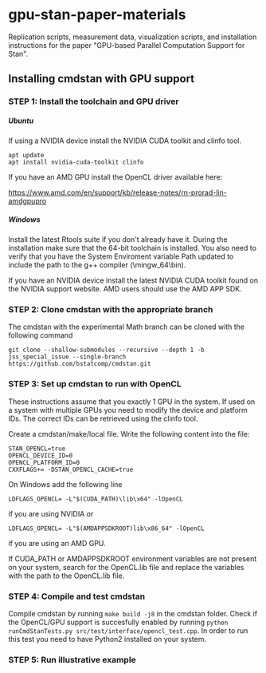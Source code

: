 # gpu-stan-paper-materials

Replication scripts, measurement data, visualization scripts, and installation instructions for the paper "GPU-based Parallel Computation Support for Stan".

## Installing cmdstan with GPU support

### STEP 1: Install the toolchain and GPU driver

##### Ubuntu

If using a NVIDIA device install the NVIDIA CUDA toolkit and clinfo tool.

```
apt update
apt install nvidia-cuda-toolkit clinfo
```

If you have an AMD GPU install the OpenCL driver available here:

https://www.amd.com/en/support/kb/release-notes/rn-prorad-lin-amdgpupro

##### Windows

Install the latest Rtools suite if you don't already have it. During the installation make sure that the 64-bit toolchain is installed. You also need to verify that you have the System Enviroment variable Path updated to include the path to the g++ compiler (<Rtools installation path>\mingw_64\bin).

If you have an NVIDIA device install the latest NVIDIA CUDA toolkit found on the NVIDIA support website. AMD users should use the AMD APP SDK.

### STEP 2: Clone cmdstan with the appropriate branch

The cmdstan with the experimental Math branch can be cloned with the following command

`git clone --shallow-submodules --recursive --depth 1 -b jss_special_issue --single-branch https://github.com/bstatcomp/cmdstan.git`

### STEP 3: Set up cmdstan to run with OpenCL

These instructions assume that you exactly 1 GPU in the system. If used on a system with multiple GPUs you need to modify the device and platform IDs. The correct IDs can be retrieved using the clinfo tool.

Create a cmdstan/make/local file. Write the following content into the file:

```
STAN_OPENCL=true
OPENCL_DEVICE_ID=0
OPENCL_PLATFORM_ID=0
CXXFLAGS+= -DSTAN_OPENCL_CACHE=true
```
On Windows add the following line

`LDFLAGS_OPENCL= -L"$(CUDA_PATH)\lib\x64" -lOpenCL`

if you are using NVIDIA or 

`LDFLAGS_OPENCL= -L"$(AMDAPPSDKROOT)lib\x86_64" -lOpenCL`

if you are using an AMD GPU.

If CUDA_PATH or AMDAPPSDKROOT environment variables are not present on your system, search for the OpenCL.lib file and replace the variables with the path to the OpenCL.lib file.

### STEP 4: Compile and test cmdstan

Compile cmdstan by running `make build -j8` in the cmdstan folder.
Check if the OpenCL/GPU support is succesfully enabled by running `python runCmdStanTests.py src/test/interface/opencl_test.cpp`. In order to run this test you need to have Python2 installed on your system.

### STEP 5: Run illustrative example
